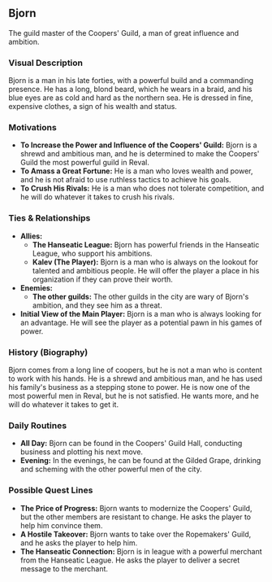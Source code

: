 ## Bjorn

The guild master of the Coopers' Guild, a man of great influence and ambition.

### Visual Description
Bjorn is a man in his late forties, with a powerful build and a commanding presence. He has a long, blond beard, which he wears in a braid, and his blue eyes are as cold and hard as the northern sea. He is dressed in fine, expensive clothes, a sign of his wealth and status.

### Motivations
- **To Increase the Power and Influence of the Coopers' Guild:** Bjorn is a shrewd and ambitious man, and he is determined to make the Coopers' Guild the most powerful guild in Reval.
- **To Amass a Great Fortune:** He is a man who loves wealth and power, and he is not afraid to use ruthless tactics to achieve his goals.
- **To Crush His Rivals:** He is a man who does not tolerate competition, and he will do whatever it takes to crush his rivals.

### Ties & Relationships
- **Allies:**
    - **The Hanseatic League:** Bjorn has powerful friends in the Hanseatic League, who support his ambitions.
    - **Kalev (The Player):** Bjorn is a man who is always on the lookout for talented and ambitious people. He will offer the player a place in his organization if they can prove their worth.
- **Enemies:**
    - **The other guilds:** The other guilds in the city are wary of Bjorn's ambition, and they see him as a threat.
- **Initial View of the Main Player:** Bjorn is a man who is always looking for an advantage. He will see the player as a potential pawn in his games of power.

### History (Biography)
Bjorn comes from a long line of coopers, but he is not a man who is content to work with his hands. He is a shrewd and ambitious man, and he has used his family's business as a stepping stone to power. He is now one of the most powerful men in Reval, but he is not satisfied. He wants more, and he will do whatever it takes to get it.

### Daily Routines
- **All Day:** Bjorn can be found in the Coopers' Guild Hall, conducting business and plotting his next move.
- **Evening:** In the evenings, he can be found at the Gilded Grape, drinking and scheming with the other powerful men of the city.

### Possible Quest Lines
- **The Price of Progress:** Bjorn wants to modernize the Coopers' Guild, but the other members are resistant to change. He asks the player to help him convince them.
- **A Hostile Takeover:** Bjorn wants to take over the Ropemakers' Guild, and he asks the player to help him.
- **The Hanseatic Connection:** Bjorn is in league with a powerful merchant from the Hanseatic League. He asks the player to deliver a secret message to the merchant.
